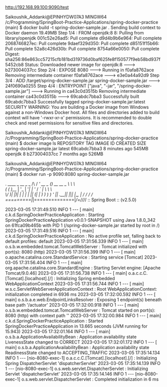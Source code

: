 http://192.168.99.100:9090/test

Saikoushik_Addanki@EPINHYDW07A3 MINGW64 /c/Programming/SpringBoot-Practice-Applications/spring-docker-practice (main)
$ docker build -t spring-docker-sample.jar .
Sending build context to Docker daemon  19.49MB
Step 1/4 : FROM openjdk:8
8: Pulling from library/openjdk
001c52e26ad5: Pull complete
d9d4b9b6e964: Pull complete
2068746827ec: Pull complete
9daef329d350: Pull complete
d85151f15b66: Pull complete
52a8c426d30b: Pull complete
8754a66e0050: Pull complete
Digest: sha256:86e863cc57215cfb181bd319736d0baf625fe8f150577f9eb58bd937f5452cb8
Status: Downloaded newer image for openjdk:8
 ---> b273004037cc
Step 2/4 : EXPOSE 8080
 ---> Running in f0afa8762ace
Removing intermediate container f0afa8762ace
 ---> e3e0a44a92d9
Step 3/4 : ADD /target/spring-docker-sample.jar spring-docker-sample.jar
 ---> 24f0690a0255
Step 4/4 : ENTRYPOINT ["java", "-jar", "/spring-docker-sample.jar"]
 ---> Running in ca43c0d3515b
Removing intermediate container ca43c0d3515b
 ---> 69cabdc7bba3
Successfully built 69cabdc7bba3
Successfully tagged spring-docker-sample.jar:latest
SECURITY WARNING: You are building a Docker image from Windows against a non-Windows Docker host. All files and directories added to build context will have '-rwxr-xr-x' permissions. It is recommended to double check and reset permissions for sensitive files and directories.

Saikoushik_Addanki@EPINHYDW07A3 MINGW64 /c/Programming/SpringBoot-Practice-Applications/spring-docker-practice (main)
$ docker image ls
REPOSITORY                 TAG                 IMAGE ID            CREATED             SIZE
spring-docker-sample.jar   latest              69cabdc7bba3        8 minutes ago       545MB
openjdk                    8                   b273004037cc        7 months ago        526MB

Saikoushik_Addanki@EPINHYDW07A3 MINGW64 /c/Programming/SpringBoot-Practice-Applications/spring-docker-practice (main)
$ docker run -p 9090:8080 spring-docker-sample.jar

  .   ____          _            __ _ _
 /\\ / ___'_ __ _ _(_)_ __  __ _ \ \ \ \
( ( )\___ | '_ | '_| | '_ \/ _` | \ \ \ \
 \\/  ___)| |_)| | | | | || (_| |  ) ) ) )
  '  |____| .__|_| |_|_| |_\__, | / / / /
 =========|_|==============|___/=/_/_/_/
 :: Spring Boot ::                (v2.5.0)

2023-03-05 17:31:49.510  INFO 1 --- [           main] c.k.d.SpringDockerPracticeApplication    : Starting SpringDockerPracticeApplication v0.0.1-SNAPSHOT using Java 1.8.0_342 on 61fca09b465b with PID 1 (/spring-docker-sample.jar started by root in /)
2023-03-05 17:31:49.516  INFO 1 --- [           main] c.k.d.SpringDockerPracticeApplication    : No active profile set, falling back to default profiles: default
2023-03-05 17:31:56.339  INFO 1 --- [           main] o.s.b.w.embedded.tomcat.TomcatWebServer  : Tomcat initialized with port(s): 8080 (http)
2023-03-05 17:31:56.399  INFO 1 --- [           main] o.apache.catalina.core.StandardService   : Starting service [Tomcat]
2023-03-05 17:31:56.404  INFO 1 --- [           main] org.apache.catalina.core.StandardEngine  : Starting Servlet engine: [Apache Tomcat/9.0.46]
2023-03-05 17:31:56.738  INFO 1 --- [           main] o.a.c.c.C.[Tomcat].[localhost].[/]       : Initializing Spring embedded WebApplicationContext
2023-03-05 17:31:56.744  INFO 1 --- [           main] w.s.c.ServletWebServerApplicationContext : Root WebApplicationContext: initialization completed in 6936 ms
2023-03-05 17:32:00.592  INFO 1 --- [           main] o.s.b.a.e.web.EndpointLinksResolver      : Exposing 1 endpoint(s) beneath base path '/actuator'
2023-03-05 17:32:00.918  INFO 1 --- [           main] o.s.b.w.embedded.tomcat.TomcatWebServer  : Tomcat started on port(s): 8080 (http) with context path ''
2023-03-05 17:32:00.984  INFO 1 --- [           main] c.k.d.SpringDockerPracticeApplication    : Started SpringDockerPracticeApplication in 13.665 seconds (JVM running for 15.943)
2023-03-05 17:32:01.164  INFO 1 --- [           main] o.s.b.a.ApplicationAvailabilityBean      : Application availability state LivenessState changed to CORRECT
2023-03-05 17:32:01.172  INFO 1 --- [           main] o.s.b.a.ApplicationAvailabilityBean      : Application availability state ReadinessState changed to ACCEPTING_TRAFFIC
2023-03-05 17:35:14.134  INFO 1 --- [nio-8080-exec-1] o.a.c.c.C.[Tomcat].[localhost].[/]       : Initializing Spring DispatcherServlet 'dispatcherServlet'
2023-03-05 17:35:14.139  INFO 1 --- [nio-8080-exec-1] o.s.web.servlet.DispatcherServlet        : Initializing Servlet 'dispatcherServlet'
2023-03-05 17:35:14.146  INFO 1 --- [nio-8080-exec-1] o.s.web.servlet.DispatcherServlet        : Completed initialization in 6 ms
